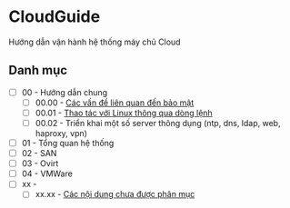 # CloudGuide
Hướng dẫn vận hành hệ thống máy chủ Cloud

## Danh mục

 - [ ] 00 - Hướng dẫn chung
   - [ ] 00.00 - [Các vấn đề liên quan đến bảo mật](00_00_security.md)
   - [ ] 00.01 - [Thao tác với Linux thông qua dòng lệnh](00_01_linux.md)
   - [ ] 00.02 - Triển khai một số server thông dụng (ntp, dns, ldap, web, haproxy, vpn)
 - [ ] 01 - Tổng quan hệ thống
 - [ ] 02 - SAN
 - [ ] 03 - Ovirt
 - [ ] 04 - VMWare
 - [ ] xx -
   - [ ] xx.xx - [Các nội dung chưa được phân mục](xx_xx_unclassified.md)
